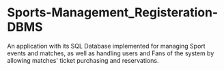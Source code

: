 # Sports-Management_Registeration-DBMS
An application with its SQL Database implemented for managing Sport events and matches, as well as handling users and Fans of the system by allowing matches' ticket purchasing and reservations.
